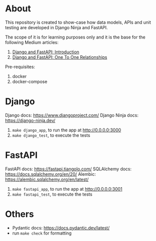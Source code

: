 # About

This repository is created to show-case how data models, APIs and unit testing are developed in Django Ninja and FastAPI.

The scope of it is for learning purposes only and it is the base for the following Medium articles:

1. [Django and FastAPI: Introduction](https://medium.com/@petrica.leuca/7a2b55c7da27?sk=6db4c4e36c5adce6e052f6cee1844d5d)
2. [Django and FastAPI: One To One Relationships](https://medium.com/@petrica.leuca/4ea1f11b8986?source=friends_link&sk=1287df230b6ed4f9d759ed60e97208ab)


Pre-requisites:
1. docker
2. docker-compose


# Django
Django docs: https://www.djangoproject.com/
Django Ninja docs: https://django-ninja.dev/

1. `make django_app`, to run the app at http://0.0.0.0:3000
2. `make django_test`, to execute the tests


# FastAPI
FastAPI docs: https://fastapi.tiangolo.com/
SQLAlchemy docs: https://docs.sqlalchemy.org/en/20/
Alembic: https://alembic.sqlalchemy.org/en/latest/

1. `make fastapi_app`, to run the app at http://0.0.0.0:3001
2. `make fastapi_test`, to execute the tests

# Others
- Pydantic docs: https://docs.pydantic.dev/latest/
- run `make check` for formatting
